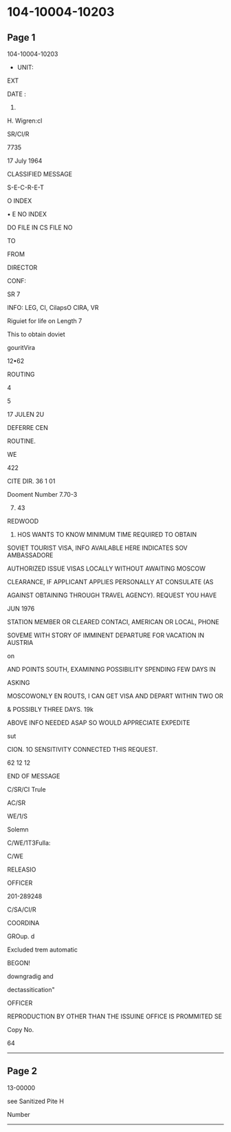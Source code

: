 # 104-10004-10203

## Page 1

104-10004-10203

- UNIT:

EXT

DATE :

1.

H. Wigren:cl

SR/CI/R

7735

17 July 1964

CLASSIFIED MESSAGE

S-E-C-R-E-T

O INDEX

• E NO INDEX

DO FILE IN CS FILE NO

TO

FROM

DIRECTOR

CONF:

SR 7

INFO: LEG, CI, CilapsO CIRA, VR

Riguiet for life on Length 7

This to obtain doviet

gouritVira

12•62

ROUTING

4

5

17 JULEN 2U

DEFERRE CEN

ROUTINE.

WE

422

CITE DIR. 36 1 01

Dooment Number 7.70-3

7. 43

REDWOOD

1. HOS WANTS TO KNOW MINIMUM TIME REQUIRED TO OBTAIN

SOVIET TOURIST VISA, INFO AVAILABLE HERE INDICATES SOV AMBASSADORE

AUTHORIZED ISSUE VISAS LOCALLY WITHOUT AWAITING MOSCOW

CLEARANCE, IF APPLICANT APPLIES PERSONALLY AT CONSULATE (AS

AGAINST OBTAINING THROUGH TRAVEL AGENCY). REQUEST YOU HAVE

JUN 1976

STATION MEMBER OR CLEARED CONTACI, AMERICAN OR LOCAL, PHONE

SOVEME WITH STORY OF IMMINENT DEPARTURE FOR VACATION IN AUSTRIA

on

AND POINTS SOUTH, EXAMINING POSSIBILITY SPENDING FEW DAYS IN

ASKING

MOSCOWONLY EN ROUTS, I CAN GET VISA AND DEPART WITHIN TWO OR

& POSSIBLY THREE DAYS. 19k

ABOVE INFO NEEDED ASAP SO WOULD APPRECIATE EXPEDITE

sut

CION. 1O SENSITIVITY CONNECTED THIS REQUEST.

62 12 12

END OF MESSAGE

C/SR/CI Trule

AC/SR

WE/1/S

Solemn

C/WE/1T3Fulla:

C/WE

RELEASIO

OFFICER

201-289248

C/SA/CI/R

COORDINA

GROup. d

Excluded trem automatic

BEGON!

downgradig and

dectassitication"

OFFICER

REPRODUCTION BY OTHER THAN THE ISSUINE OFFICE IS PROMMITED SE

Copy No.

64

---

## Page 2

13-00000

see Sanitized Pite H

Number

---

